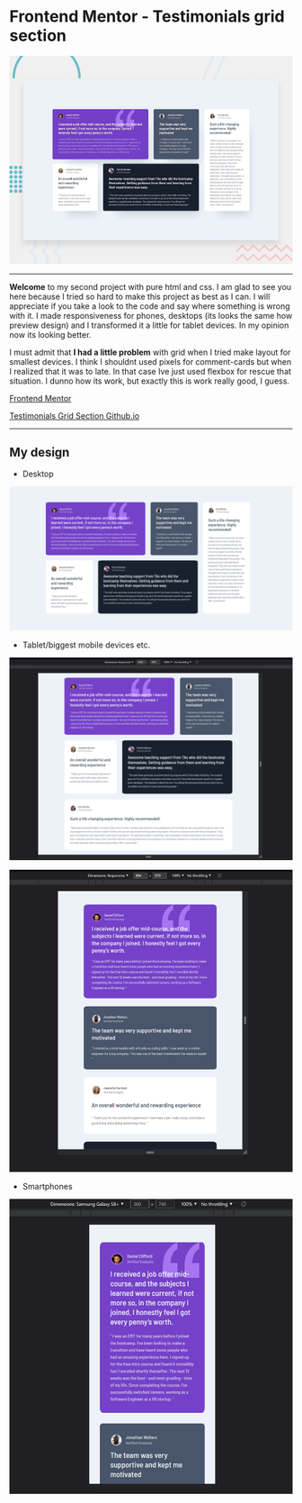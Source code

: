 # Frontend Mentor - Testimonials grid section

![Design preview for the Testimonials grid section coding challenge](./design/desktop-preview.jpg)

---

**Welcome** to my second project with pure html and css. I am glad to see you here because I tried so hard to make this project as best as I can. I will appreciate if you take a look to the code and say where something is wrong with it. I made responsiveness for phones, desktops (its looks the same how preview design) and I transformed it a little for tablet devices. In my opinion now its looking better.

I must admit that **I had a little problem** with grid when I tried make layout for smallest devices. I think I shouldnt used pixels for comment-cards but when I realized that it was to late. In that case Ive just used flexbox for rescue that situation. I dunno how its work, but exactly this is work really good, I guess.

[Frontend Mentor](https://www.frontendmentor.io)

[Testimonials Grid Section Github.io](https://klaudiapalubska.github.io/testimonials-grid-section.github.io/)

---

## My design

- Desktop

![My desktop desing](design/my_desktop_design.png)

- Tablet/biggest mobile devices etc.

![My tablet design v1](design/my_1st_tablet_design.png)

![My tablet design v2](design/my_2nd_tablet_design.png)

- Smartphones

![My smartphone desing](design/my_mobile_design.png)
